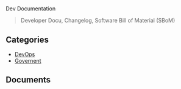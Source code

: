 # 
Dev Documentation

> Developer Docu, Changelog, Software Bill of Material (SBoM)


## Categories
- [DevOps](./DevOps/README.md)
- [Governent](./Governent/README.md)

## Documents
